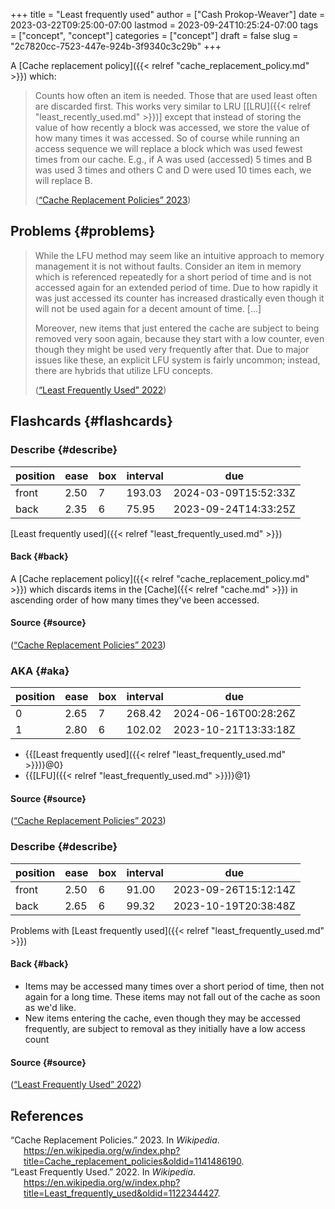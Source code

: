 +++
title = "Least frequently used"
author = ["Cash Prokop-Weaver"]
date = 2023-03-22T09:25:00-07:00
lastmod = 2023-09-24T10:25:24-07:00
tags = ["concept", "concept"]
categories = ["concept"]
draft = false
slug = "2c7820cc-7523-447e-924b-3f9340c3c29b"
+++

A [Cache replacement policy]({{< relref "cache_replacement_policy.md" >}}) which:

> Counts how often an item is needed. Those that are used least often are discarded first. This works very similar to LRU [[LRU]({{< relref "least_recently_used.md" >}})] except that instead of storing the value of how recently a block was accessed, we store the value of how many times it was accessed. So of course while running an access sequence we will replace a block which was used fewest times from our cache. E.g., if A was used (accessed) 5 times and B was used 3 times and others C and D were used 10 times each, we will replace B.
>
> (<a href="#citeproc_bib_item_1">“Cache Replacement Policies” 2023</a>)


## Problems {#problems}

> While the LFU method may seem like an intuitive approach to memory management it is not without faults. Consider an item in memory which is referenced repeatedly for a short period of time and is not accessed again for an extended period of time. Due to how rapidly it was just accessed its counter has increased drastically even though it will not be used again for a decent amount of time. [...]
>
> Moreover, new items that just entered the cache are subject to being removed very soon again, because they start with a low counter, even though they might be used very frequently after that. Due to major issues like these, an explicit LFU system is fairly uncommon; instead, there are hybrids that utilize LFU concepts.
>
> (<a href="#citeproc_bib_item_2">“Least Frequently Used” 2022</a>)


## Flashcards {#flashcards}


### Describe {#describe}

| position | ease | box | interval | due                  |
|----------|------|-----|----------|----------------------|
| front    | 2.50 | 7   | 193.03   | 2024-03-09T15:52:33Z |
| back     | 2.35 | 6   | 75.95    | 2023-09-24T14:33:25Z |

[Least frequently used]({{< relref "least_frequently_used.md" >}})


#### Back {#back}

A [Cache replacement policy]({{< relref "cache_replacement_policy.md" >}}) which discards items in the [Cache]({{< relref "cache.md" >}}) in ascending order of how many times they've been accessed.


#### Source {#source}

(<a href="#citeproc_bib_item_1">“Cache Replacement Policies” 2023</a>)


### AKA {#aka}

| position | ease | box | interval | due                  |
|----------|------|-----|----------|----------------------|
| 0        | 2.65 | 7   | 268.42   | 2024-06-16T00:28:26Z |
| 1        | 2.80 | 6   | 102.02   | 2023-10-21T13:33:18Z |

-   {{[Least frequently used]({{< relref "least_frequently_used.md" >}})}@0}
-   {{[LFU]({{< relref "least_frequently_used.md" >}})}@1}


#### Source {#source}

(<a href="#citeproc_bib_item_1">“Cache Replacement Policies” 2023</a>)


### Describe {#describe}

| position | ease | box | interval | due                  |
|----------|------|-----|----------|----------------------|
| front    | 2.50 | 6   | 91.00    | 2023-09-26T15:12:14Z |
| back     | 2.65 | 6   | 99.32    | 2023-10-19T20:38:48Z |

Problems with [Least frequently used]({{< relref "least_frequently_used.md" >}})


#### Back {#back}

-   Items may be accessed many times over a short period of time, then not again for a long time. These items may not fall out of the cache as soon as we'd like.
-   New items entering the cache, even though they may be accessed frequently, are subject to removal as they initially have a low access count


#### Source {#source}

(<a href="#citeproc_bib_item_2">“Least Frequently Used” 2022</a>)

## References

<style>.csl-entry{text-indent: -1.5em; margin-left: 1.5em;}</style><div class="csl-bib-body">
  <div class="csl-entry"><a id="citeproc_bib_item_1"></a>“Cache Replacement Policies.” 2023. In <i>Wikipedia</i>. <a href="https://en.wikipedia.org/w/index.php?title=Cache_replacement_policies&oldid=1141486190">https://en.wikipedia.org/w/index.php?title=Cache_replacement_policies&#38;oldid=1141486190</a>.</div>
  <div class="csl-entry"><a id="citeproc_bib_item_2"></a>“Least Frequently Used.” 2022. In <i>Wikipedia</i>. <a href="https://en.wikipedia.org/w/index.php?title=Least_frequently_used&oldid=1122344427">https://en.wikipedia.org/w/index.php?title=Least_frequently_used&#38;oldid=1122344427</a>.</div>
</div>
